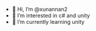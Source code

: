 - 👋 Hi, I’m @xunannan2
- 👀 I’m interested in c# and unity
- 🌱 I’m currently learning unity

<!---
xunannan2/xunannan2 is a ✨ special ✨ repository because its `README.md` (this file) appears on your GitHub profile.
You can click the Preview link to take a look at your changes.
--->

